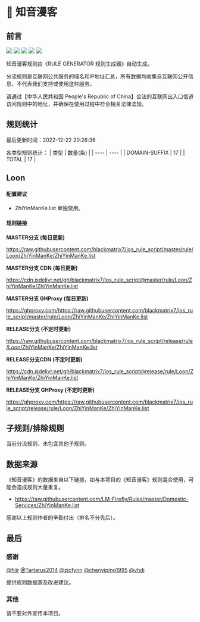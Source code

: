 # 🧸 知音漫客

## 前言

![](https://shields.io/badge/-移除重复规则-ff69b4) ![](https://shields.io/badge/-DOMAIN与DOMAIN--SUFFIX合并-green) ![](https://shields.io/badge/-DOMAIN--SUFFIX间合并-critical) ![](https://shields.io/badge/-DOMAIN--SUFFIX与DOMAIN--KEYWORD合并-blue) ![](https://shields.io/badge/-IP--CIDR(6)合并-blueviolet) 

知音漫客规则由《RULE GENERATOR 规则生成器》自动生成。

分流规则是互联网公共服务的域名和IP地址汇总，所有数据均收集自互联网公开信息，不代表我们支持或使用这些服务。

请通过【中华人民共和国 People's Republic of China】合法的互联网出入口信道访问规则中的地址，并确保在使用过程中符合相关法律法规。

## 规则统计

最后更新时间：2022-12-22 20:26:36

各类型规则统计：
| 类型 | 数量(条)  | 
| ---- | ----  |
| DOMAIN-SUFFIX | 17  | 
| TOTAL | 17  | 


## Loon 

#### 配置建议
- ZhiYinManKe.list 单独使用。

#### 规则链接
**MASTER分支 (每日更新)**

https://raw.githubusercontent.com/blackmatrix7/ios_rule_script/master/rule/Loon/ZhiYinManKe/ZhiYinManKe.list

**MASTER分支 CDN (每日更新)**

https://cdn.jsdelivr.net/gh/blackmatrix7/ios_rule_script@master/rule/Loon/ZhiYinManKe/ZhiYinManKe.list

**MASTER分支 GHProxy (每日更新)**

https://ghproxy.com/https://raw.githubusercontent.com/blackmatrix7/ios_rule_script/master/rule/Loon/ZhiYinManKe/ZhiYinManKe.list

**RELEASE分支 (不定时更新)**

https://raw.githubusercontent.com/blackmatrix7/ios_rule_script/release/rule/Loon/ZhiYinManKe/ZhiYinManKe.list

**RELEASE分支CDN (不定时更新)**

https://cdn.jsdelivr.net/gh/blackmatrix7/ios_rule_script@release/rule/Loon/ZhiYinManKe/ZhiYinManKe.list

**RELEASE分支 GHProxy (不定时更新)**

https://ghproxy.com/https://raw.githubusercontent.com/blackmatrix7/ios_rule_script/release/rule/Loon/ZhiYinManKe/ZhiYinManKe.list

## 子规则/排除规则


当前分流规则，未包含其他子规则。

## 数据来源

《知音漫客》的数据来自以下链接，如与本项目的《知音漫客》规则混合使用，可能会造成规则大量重复。

- https://raw.githubusercontent.com/LM-Firefly/Rules/master/Domestic-Services/ZhiYinManKe.list


感谢以上规则作者的辛勤付出（排名不分先后）。

## 最后

### 感谢

[@fiiir](https://github.com/fiiir) [@Tartarus2014](https://github.com/Tartarus2014) [@zjcfynn](https://github.com/zjcfynn) [@chenyiping1995](https://github.com/chenyiping1995) [@vhdj](https://github.com/vhdj)

提供规则数据源及改进建议。

### 其他

请不要对外宣传本项目。